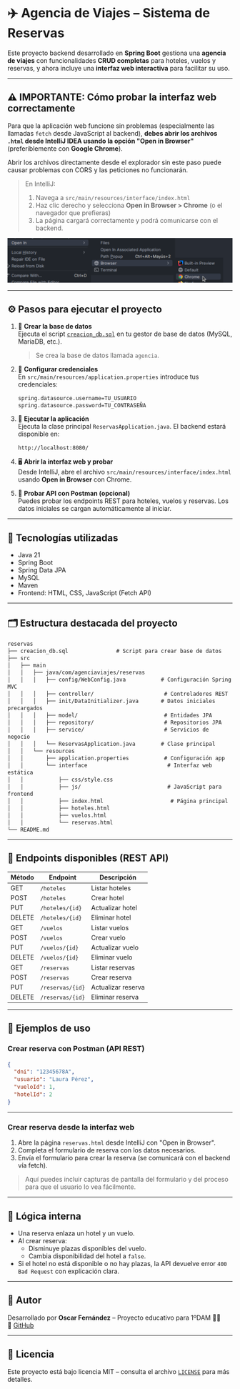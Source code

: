 # ✈️ Agencia de Viajes – Sistema de Reservas

Este proyecto backend desarrollado en **Spring Boot** gestiona una **agencia de viajes** con funcionalidades **CRUD completas** para hoteles, vuelos y reservas, y ahora incluye una **interfaz web interactiva** para facilitar su uso.

---

## ⚠️ IMPORTANTE: Cómo probar la interfaz web correctamente

Para que la aplicación web funcione sin problemas (especialmente las llamadas `fetch` desde JavaScript al backend), **debes abrir los archivos `.html` desde IntelliJ IDEA usando la opción "Open in Browser"** (preferiblemente con **Google Chrome**).  

Abrir los archivos directamente desde el explorador sin este paso puede causar problemas con CORS y las peticiones no funcionarán.  

> En IntelliJ:  
> 1. Navega a `src/main/resources/interface/index.html`  
> 2. Haz clic derecho y selecciona **Open in Browser > Chrome** (o el navegador que prefieras)  
> 3. La página cargará correctamente y podrá comunicarse con el backend.  

![Instrucciones](./instrucciones.png)

---

## ⚙️ Pasos para ejecutar el proyecto

1. 📂 **Crear la base de datos**  
   Ejecuta el script [`creacion_db.sql`](./creacion_db.sql) en tu gestor de base de datos (MySQL, MariaDB, etc.).  
   > Se crea la base de datos llamada `agencia`.

2. 🔧 **Configurar credenciales**  
   En `src/main/resources/application.properties` introduce tus credenciales:

   ```properties
   spring.datasource.username=TU_USUARIO
   spring.datasource.password=TU_CONTRASEÑA
   ```

3. 🚀 **Ejecutar la aplicación**  
   Ejecuta la clase principal `ReservasApplication.java`. El backend estará disponible en:

   ```
   http://localhost:8080/
   ```

4. 🖥️ **Abrir la interfaz web y probar**  
   Desde IntelliJ, abre el archivo `src/main/resources/interface/index.html` usando **Open in Browser** con Chrome.  

5. 🧪 **Probar API con Postman (opcional)**  
   Puedes probar los endpoints REST para hoteles, vuelos y reservas. Los datos iniciales se cargan automáticamente al iniciar.

---

## 📌 Tecnologías utilizadas

- Java 21  
- Spring Boot  
- Spring Data JPA  
- MySQL  
- Maven  
- Frontend: HTML, CSS, JavaScript (Fetch API)  

---

## 🗂 Estructura destacada del proyecto

```plaintext
reservas
├── creacion_db.sql               # Script para crear base de datos
├── src
│   ├── main
│   │   ├── java/com/agenciaviajes/reservas
│   │   │   ├── config/WebConfig.java           # Configuración Spring MVC
│   │   │   ├── controller/                      # Controladores REST
│   │   │   ├── init/DataInitializer.java       # Datos iniciales precargados
│   │   │   ├── model/                           # Entidades JPA
│   │   │   ├── repository/                      # Repositorios JPA
│   │   │   ├── service/                         # Servicios de negocio
│   │   │   └── ReservasApplication.java        # Clase principal
│   │   └── resources
│   │       ├── application.properties           # Configuración app
│   │       └── interface                         # Interfaz web estática
│   │           ├── css/style.css
│   │           ├── js/                           # JavaScript para frontend
│   │           ├── index.html                     # Página principal
│   │           ├── hoteles.html
│   │           ├── vuelos.html
│   │           └── reservas.html
└── README.md
```

---

## 🧭 Endpoints disponibles (REST API)

| Método | Endpoint          | Descripción                   |
|--------|-------------------|------------------------------|
| GET    | `/hoteles`        | Listar hoteles               |
| POST   | `/hoteles`        | Crear hotel                  |
| PUT    | `/hoteles/{id}`   | Actualizar hotel             |
| DELETE | `/hoteles/{id}`   | Eliminar hotel               |
| GET    | `/vuelos`         | Listar vuelos                |
| POST   | `/vuelos`         | Crear vuelo                  |
| PUT    | `/vuelos/{id}`    | Actualizar vuelo             |
| DELETE | `/vuelos/{id}`    | Eliminar vuelo               |
| GET    | `/reservas`       | Listar reservas              |
| POST   | `/reservas`       | Crear reserva                |
| PUT    | `/reservas/{id}`  | Actualizar reserva           |
| DELETE | `/reservas/{id}`  | Eliminar reserva             |

---

## 📝 Ejemplos de uso

### Crear reserva con Postman (API REST)

```json
{
  "dni": "12345678A",
  "usuario": "Laura Pérez",
  "vueloId": 1,
  "hotelId": 2
}
```

---

### Crear reserva desde la interfaz web

1. Abre la página `reservas.html` desde IntelliJ con "Open in Browser".  
2. Completa el formulario de reserva con los datos necesarios.  
3. Envía el formulario para crear la reserva (se comunicará con el backend vía fetch).  

> Aquí puedes incluir capturas de pantalla del formulario y del proceso para que el usuario lo vea fácilmente.

---

## 🧩 Lógica interna

- Una reserva enlaza un hotel y un vuelo.  
- Al crear reserva:  
  - Disminuye plazas disponibles del vuelo.  
  - Cambia disponibilidad del hotel a `false`.  
- Si el hotel no está disponible o no hay plazas, la API devuelve error `400 Bad Request` con explicación clara.

---

## 🧠 Autor

Desarrollado por **Oscar Fernández** – Proyecto educativo para 1ºDAM 👨‍💻  
🔗 [GitHub](https://github.com/oscarfhdev)

---

## 📄 Licencia

Este proyecto está bajo licencia MIT – consulta el archivo [`LICENSE`](./LICENSE) para más detalles.
